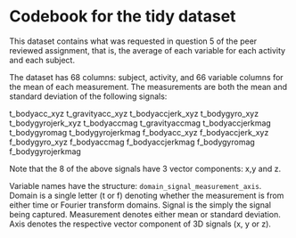 # Codebook for the tidy dataset

This dataset contains what was requested in question 5 of the peer reviewed assignment, that is, the average of each variable for each activity and each subject.

The dataset has 68 columns: subject, activity, and 66 variable columns for the mean of each measurement. The measurements are both the mean and standard deviation of the following signals:

t_bodyacc_xyz
t_gravityacc_xyz
t_bodyaccjerk_xyz
t_bodygyro_xyz
t_bodygyrojerk_xyz
t_bodyaccmag
t_gravityaccmag
t_bodyaccjerkmag
t_bodygyromag
t_bodygyrojerkmag
f_bodyacc_xyz
f_bodyaccjerk_xyz
f_bodygyro_xyz
f_bodyaccmag
f_bodyaccjerkmag
f_bodygyromag
f_bodygyrojerkmag

Note that the 8 of the above signals have 3 vector components: x,y and z. 

Variable names have the structure: ```domain_signal_measurement_axis```. Domain is a single letter (t or f) denoting whether the measurement is from either time or Fourier transform domains. Signal is the simply the signal being captured. Measurement denotes either mean or standard deviation. Axis denotes the respective vector component of 3D signals (x, y or z). 